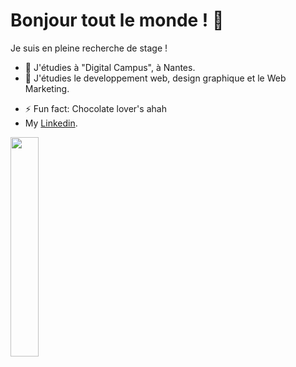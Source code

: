# Bonjour tout le monde ! 👋
Je suis en pleine recherche de stage !

- 🔭 J'étudies à "Digital Campus", à Nantes.
- 🌱 J'étudies le developpement web, design graphique et le Web Marketing.
<!--👯 I’m looking to collaborate on ...
- 🤔 I’m looking for help with ...
- 💬 Ask me about ...
- 📫 How to reach me: ...
- 😄 Pronouns: ...-->
- ⚡ Fun fact: Chocolate lover's ahah
- My [Linkedin](https://www.linkedin.com/in/m%C3%A9lanie-guillon-72aa391b8).

<img width="30%" src="https://i.pinimg.com/564x/25/18/40/251840488e31bb22b019024fe5069c48.jpg">
